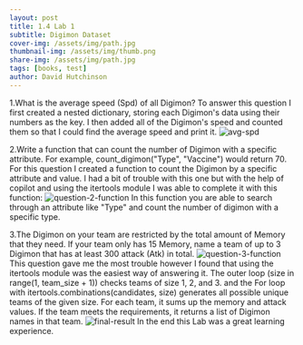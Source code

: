 ```yaml
---
layout: post
title: 1.4 Lab 1
subtitle: Digimon Dataset
cover-img: /assets/img/path.jpg
thumbnail-img: /assets/img/thumb.png
share-img: /assets/img/path.jpg
tags: [books, test]
author: David Hutchinson
---
```


1.What is the average speed (Spd) of all Digimon?
To answer this question I first created a nested dictionary, storing each Digimon's data using their numbers as the key. I then added all of the Digimon's speed and counted them so that I could find the average speed and print it. ![avg-spd](https://beautifuljekyll.com/assets/img/avg_spd.jpg)

2.Write a function that can count the number of Digimon with a specific attribute. For example, count_digimon("Type", "Vaccine") would return 70. 
For this question I created a function to count the Digimon by a specific attribute and value. I had a bit of trouble with this one but with the help of copilot and using the itertools module I was able to complete it with this function:
![question-2-function](https://beautifuljekyll.com/assets/img/question2.jpg)
In this function you are able to search through an attribute like "Type" and count the number of digimon with a specific type.

3.The Digimon on your team are restricted by the total amount of Memory that they need. If your team only has 15 Memory, name a team of up to 3 Digimon that has at least 300 attack (Atk) in total.
![question-3-function](https://beautifuljekyll.com/assets/img/Question3.jpg)
This question gave me the most trouble however I found that using the itertools module was the easiest way of answering it. The outer loop (size in range(1, team_size + 1)) checks teams of size 1, 2, and 3. and the For loop with itertools.combinations(candidates, size) generates all possible unique teams of the given size. For each team, it sums up the memory and attack values. If the team meets the requirements, it returns a list of Digimon names in that team.
![final-result](https://beautifuljekyll.com/assets/img/Result.jpg)
In the end this Lab was a great learning experience.